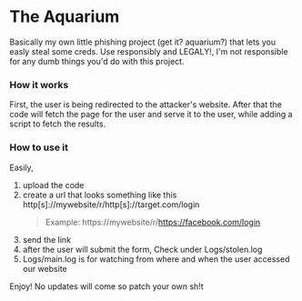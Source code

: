# The Aquarium

Basically my own little phishing project (get it? aquarium?) that lets you easly steal some creds.
Use responsibly and LEGALY!, I'm not responsible for any dumb things you'd do with this project.

### How it works
First, the user is being redirected to the attacker's website.
After that the code will fetch the page for the user and serve it to the user, while adding a script to fetch the results.

### How to use it
Easily,
1. upload the code
2. create a url that looks something like this http[s]://mywebsite/r/http[s]://target.com/login
	> Example: https://mywebsite/r/https://facebook.com/login
3. send the link
4. after the user will submit the form, Check under Logs/stolen.log
5. Logs/main.log is for watching from where and when the user accessed our website

Enjoy! No updates will come so patch your own sh!t